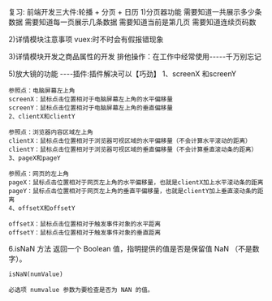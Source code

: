 复习: 前端开发三大件:轮播 + 分页 + 日历 1)分页器功能 需要知道一共展示多少条数据 需要知道每一页展示几条数据 需要知道当前是第几页 需要知道连续页码数

2)详情模块注意事项 vuex:时不时会有假报错现象

3)详情模块开发之商品属性的开发 排他操作：在工作中经常使用-----千万别忘记

5)放大镜的功能 ----插件:插件解决可以【巧劲】
    1、screenX 和screenY

    参照点：电脑屏幕左上角
    screenX：鼠标点击位置相对于电脑屏幕左上角的水平偏移量
    screenY：鼠标点击位置相对于电脑屏幕左上角的垂直偏移量
    2、clientX和clientY

    参照点：浏览器内容区域左上角
    clientX：鼠标点击位置相对于浏览器可视区域的水平偏移量（不会计算水平滚动的距离）
    clientY：鼠标点击位置相对于浏览器可视区域的垂直偏移量（不会计算垂直滚动条的距离）
    3、pageX和pageY

    参照点：网页的左上角
    pageX：鼠标点击位置相对于网页左上角的水平偏移量，也就是clientX加上水平滚动条的距离
    pageY：鼠标点击位置相对于网页左上角的垂直平偏移量，也就是clientY加上垂直滚动条的距离
    4、offsetX和offsetY

    offsetX：鼠标点击位置相对于触发事件对象的水平距离
    offsetY：鼠标点击位置相对于触发事件对象的垂直距离

6.isNaN 方法
    返回一个 Boolean 值，指明提供的值是否是保留值 NaN （不是数字）。

    isNaN(numValue)

    必选项 numvalue 参数为要检查是否为 NAN 的值。
